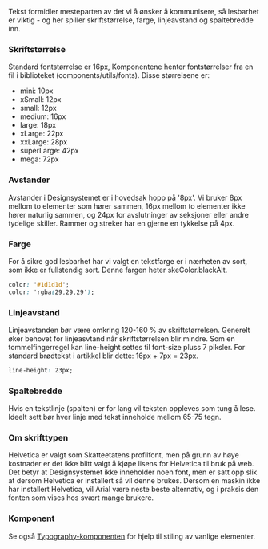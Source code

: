Tekst formidler mesteparten av det vi å ønsker å kommunisere, så lesbarhet er viktig - og her spiller skriftstørrelse, farge, linjeavstand og spaltebredde inn.

### Skriftstørrelse

Standard fontstørrelse er 16px, Komponentene henter fontstørrelser fra en fil i biblioteket (components/utils/fonts). Disse størrelsene er:

- mini: 10px
- xSmall: 12px
- small: 12px
- medium: 16px
- large: 18px
- xLarge: 22px
- xxLarge: 28px
- superLarge: 42px
- mega: 72px

### Avstander

Avstander i Designsystemet er i hovedsak hopp på '8px'. Vi bruker 8px mellom to elementer som hører sammen, 16px mellom to elementer ikke hører naturlig sammen, og 24px for avslutninger av seksjoner eller andre tydelige skiller. Rammer og streker har en gjerne en tykkelse på 4px.

### Farge

For å sikre god lesbarhet har vi valgt en tekstfarge er i nærheten av sort, som ikke er fullstendig sort. Denne fargen heter skeColor.blackAlt.

```css
color: '#1d1d1d';
color: 'rgba(29,29,29');
```

### Linjeavstand

Linjeavstanden bør være omkring 120-160 % av skriftstørrelsen. Generelt øker behovet for linjeasvtand når skriftstørrelsen blir mindre. Som en tommelfingerregel kan line-height settes til font-size pluss 7 piksler. For standard brødtekst i artikkel blir dette: 16px + 7px = 23px.

```css
line-height: 23px;
```

### Spaltebredde

Hvis en tekstlinje (spalten) er for lang vil teksten oppleves som tung å lese. Ideelt sett bør hver linje med tekst inneholde mellom 65-75 tegn.

### Om skrifttypen

Helvetica er valgt som Skatteetatens profilfont, men på grunn av høye kostnader er det ikke blitt valgt å kjøpe lisens for Helvetica til bruk på web. Det betyr at Designsystemet ikke inneholder noen font, men er satt opp slik at dersom Helvetica er installert så vil denne brukes. Dersom en maskin ikke har installert Helvetica, vil Arial være neste beste alternativ, og i praksis den fonten som vises hos svært mange brukere.

### Komponent

Se også [Typography-komponenten](#typography) for hjelp til stiling av vanlige elementer.
